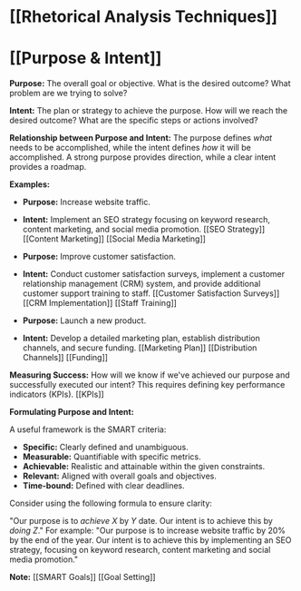# [[Rhetorical Analysis Techniques]]
# [[Purpose & Intent]]

**Purpose:**  The overall goal or objective. What is the desired outcome?  What problem are we trying to solve?

**Intent:** The plan or strategy to achieve the purpose. How will we reach the desired outcome?  What are the specific steps or actions involved?


**Relationship between Purpose and Intent:** The purpose defines *what* needs to be accomplished, while the intent defines *how* it will be accomplished.  A strong purpose provides direction, while a clear intent provides a roadmap.


**Examples:**

* **Purpose:** Increase website traffic.
* **Intent:** Implement an SEO strategy focusing on keyword research, content marketing, and social media promotion.  [[SEO Strategy]] [[Content Marketing]] [[Social Media Marketing]]


* **Purpose:** Improve customer satisfaction.
* **Intent:** Conduct customer satisfaction surveys, implement a customer relationship management (CRM) system, and provide additional customer support training to staff. [[Customer Satisfaction Surveys]] [[CRM Implementation]] [[Staff Training]]


* **Purpose:** Launch a new product.
* **Intent:** Develop a detailed marketing plan, establish distribution channels, and secure funding. [[Marketing Plan]] [[Distribution Channels]] [[Funding]]


**Measuring Success:**  How will we know if we've achieved our purpose and successfully executed our intent?  This requires defining key performance indicators (KPIs). [[KPIs]]

**Formulating Purpose and Intent:**

A useful framework is the SMART criteria:

* **Specific:** Clearly defined and unambiguous.
* **Measurable:** Quantifiable with specific metrics.
* **Achievable:** Realistic and attainable within the given constraints.
* **Relevant:** Aligned with overall goals and objectives.
* **Time-bound:** Defined with clear deadlines.

Consider using the following formula to ensure clarity:

"Our purpose is to $achieve \ X$ by $Y$ date. Our intent is to achieve this by $doing \ Z$."  For example: "Our purpose is to increase website traffic by 20% by the end of the year. Our intent is to achieve this by implementing an SEO strategy, focusing on keyword research, content marketing and social media promotion."


**Note:** [[SMART Goals]] [[Goal Setting]]
